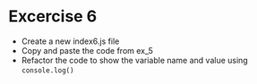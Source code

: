# Excercise 6

* Create a new index6.js file
* Copy and paste the code from ex_5
* Refactor the code to show the variable name and value using `console.log()`